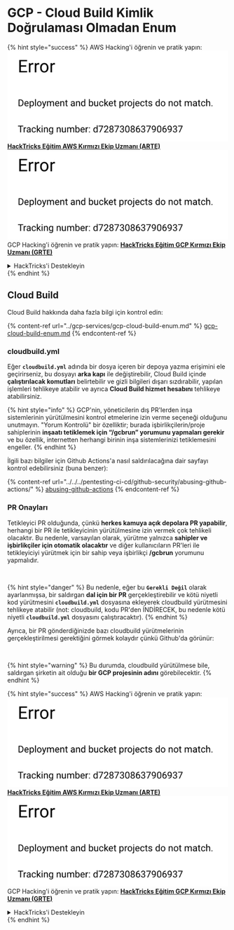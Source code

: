 # GCP - Cloud Build Kimlik Doğrulaması Olmadan Enum

{% hint style="success" %}
AWS Hacking'i öğrenin ve pratik yapın:<img src="../../../.gitbook/assets/image (1) (1).png" alt="" data-size="line">[**HackTricks Eğitim AWS Kırmızı Ekip Uzmanı (ARTE)**](https://training.hacktricks.xyz/courses/arte)<img src="../../../.gitbook/assets/image (1) (1).png" alt="" data-size="line">\
GCP Hacking'i öğrenin ve pratik yapın: <img src="../../../.gitbook/assets/image (2).png" alt="" data-size="line">[**HackTricks Eğitim GCP Kırmızı Ekip Uzmanı (GRTE)**<img src="../../../.gitbook/assets/image (2).png" alt="" data-size="line">](https://training.hacktricks.xyz/courses/grte)

<details>

<summary>HackTricks'i Destekleyin</summary>

* [**abonelik planlarını**](https://github.com/sponsors/carlospolop) kontrol edin!
* **💬 [**Discord grubuna**](https://discord.gg/hRep4RUj7f) veya [**telegram grubuna**](https://t.me/peass) katılın ya da **Twitter'da** 🐦 [**@hacktricks\_live**](https://twitter.com/hacktricks\_live)** bizi takip edin.**
* **Hacking ipuçlarını paylaşmak için** [**HackTricks**](https://github.com/carlospolop/hacktricks) ve [**HackTricks Cloud**](https://github.com/carlospolop/hacktricks-cloud) github reposuna PR gönderin.

</details>
{% endhint %}

## Cloud Build

Cloud Build hakkında daha fazla bilgi için kontrol edin:

{% content-ref url="../gcp-services/gcp-cloud-build-enum.md" %}
[gcp-cloud-build-enum.md](../gcp-services/gcp-cloud-build-enum.md)
{% endcontent-ref %}

### cloudbuild.yml

Eğer **`cloudbuild.yml`** adında bir dosya içeren bir depoya yazma erişimini ele geçirirseniz, bu dosyayı **arka kapı** ile değiştirebilir, Cloud Build içinde **çalıştırılacak komutları** belirtebilir ve gizli bilgileri dışarı sızdırabilir, yapılan işlemleri tehlikeye atabilir ve ayrıca **Cloud Build hizmet hesabını** tehlikeye atabilirsiniz.

{% hint style="info" %}
GCP'nin, yöneticilerin dış PR'lerden inşa sistemlerinin yürütülmesini kontrol etmelerine izin verme seçeneği olduğunu unutmayın. "Yorum Kontrolü" bir özelliktir; burada işbirlikçilerin/proje sahiplerinin **inşaatı tetiklemek için “/gcbrun” yorumunu yapmaları gerekir** ve bu özellik, internetten herhangi birinin inşa sistemlerinizi tetiklemesini engeller.
{% endhint %}

İlgili bazı bilgiler için Github Actions'a nasıl saldırılacağına dair sayfayı kontrol edebilirsiniz (buna benzer):

{% content-ref url="../../../pentesting-ci-cd/github-security/abusing-github-actions/" %}
[abusing-github-actions](../../../pentesting-ci-cd/github-security/abusing-github-actions/)
{% endcontent-ref %}

### PR Onayları

Tetikleyici PR olduğunda, çünkü **herkes kamuya açık depolara PR yapabilir**, herhangi bir PR ile tetikleyicinin yürütülmesine izin vermek çok tehlikeli olacaktır. Bu nedenle, varsayılan olarak, yürütme yalnızca **sahipler ve işbirlikçiler için otomatik olacaktır** ve diğer kullanıcıların PR'leri ile tetikleyiciyi yürütmek için bir sahip veya işbirlikçi **/gcbrun** yorumunu yapmalıdır.

<figure><img src="../../../.gitbook/assets/image (339).png" alt="" width="563"><figcaption></figcaption></figure>

{% hint style="danger" %}
Bu nedenle, eğer bu **`Gerekli Değil`** olarak ayarlanmışsa, bir saldırgan **dal için bir PR** gerçekleştirebilir ve kötü niyetli kod yürütmesini **`cloudbuild.yml`** dosyasına ekleyerek cloudbuild yürütmesini tehlikeye atabilir (not: cloudbuild, kodu PR'den İNDİRECEK, bu nedenle kötü niyetli **`cloudbuild.yml`** dosyasını çalıştıracaktır).
{% endhint %}

Ayrıca, bir PR gönderdiğinizde bazı cloudbuild yürütmelerinin gerçekleştirilmesi gerektiğini görmek kolaydır çünkü Github'da görünür:

<figure><img src="../../../.gitbook/assets/image (340).png" alt=""><figcaption></figcaption></figure>

{% hint style="warning" %}
Bu durumda, cloudbuild yürütülmese bile, saldırgan şirketin ait olduğu **bir GCP projesinin adını** görebilecektir.
{% endhint %}

{% hint style="success" %}
AWS Hacking'i öğrenin ve pratik yapın:<img src="../../../.gitbook/assets/image (1) (1).png" alt="" data-size="line">[**HackTricks Eğitim AWS Kırmızı Ekip Uzmanı (ARTE)**](https://training.hacktricks.xyz/courses/arte)<img src="../../../.gitbook/assets/image (1) (1).png" alt="" data-size="line">\
GCP Hacking'i öğrenin ve pratik yapın: <img src="../../../.gitbook/assets/image (2).png" alt="" data-size="line">[**HackTricks Eğitim GCP Kırmızı Ekip Uzmanı (GRTE)**<img src="../../../.gitbook/assets/image (2).png" alt="" data-size="line">](https://training.hacktricks.xyz/courses/grte)

<details>

<summary>HackTricks'i Destekleyin</summary>

* [**abonelik planlarını**](https://github.com/sponsors/carlospolop) kontrol edin!
* **💬 [**Discord grubuna**](https://discord.gg/hRep4RUj7f) veya [**telegram grubuna**](https://t.me/peass) katılın ya da **Twitter'da** 🐦 [**@hacktricks\_live**](https://twitter.com/hacktricks\_live)** bizi takip edin.**
* **Hacking ipuçlarını paylaşmak için** [**HackTricks**](https://github.com/carlospolop/hacktricks) ve [**HackTricks Cloud**](https://github.com/carlospolop/hacktricks-cloud) github reposuna PR gönderin.

</details>
{% endhint %}

